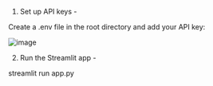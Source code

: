 1. Set up API keys - 

Create a .env file in the root directory and add your API key:


![image](https://github.com/user-attachments/assets/76fd5717-c6d1-47cf-b47d-5ed074c50e69)


2. Run the Streamlit app - 

streamlit run app.py
